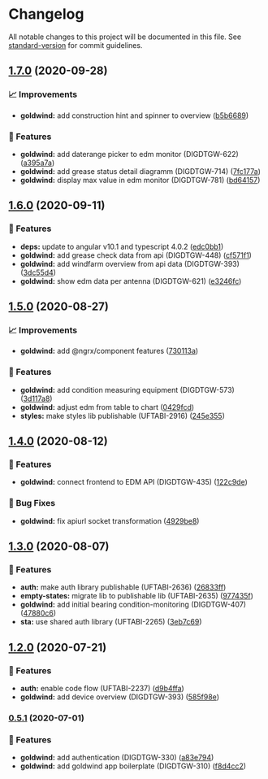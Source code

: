 # Changelog

All notable changes to this project will be documented in this file. See [standard-version](https://github.com/conventional-changelog/standard-version) for commit guidelines.

## [1.7.0](https://gitlab.schaeffler.com/frontend-schaeffler/schaeffler-frontend/compare/v1.6.0...v1.7.0) (2020-09-28)


### 📈 Improvements

* **goldwind:** add construction hint and spinner to overview ([b5b6689](https://gitlab.schaeffler.com/frontend-schaeffler/schaeffler-frontend/commit/b5b66896aeb1edaf1410c50a6bef1c7335f028e0))


### 🎸 Features

* **goldwind:** add daterange picker to edm monitor (DIGDTGW-622) ([a395a7a](https://gitlab.schaeffler.com/frontend-schaeffler/schaeffler-frontend/commit/a395a7a04467f8a9b1033507fb6cd2958844141c))
* **goldwind:** add grease status detail diagramm (DIGDTGW-714) ([7fc177a](https://gitlab.schaeffler.com/frontend-schaeffler/schaeffler-frontend/commit/7fc177a46990d682915e87a8f74496d5960bc5cd))
* **goldwind:** display max value in edm monitor (DIGDTGW-781) ([bd64157](https://gitlab.schaeffler.com/frontend-schaeffler/schaeffler-frontend/commit/bd641577ae1fcfda1ac9723ee5426c201bc7e4c1))

## [1.6.0](https://gitlab.schaeffler.com/frontend-schaeffler/schaeffler-frontend/compare/v1.5.0...v1.6.0) (2020-09-11)


### 🎸 Features

* **deps:** update to angular v10.1 and typescript 4.0.2 ([edc0bb1](https://gitlab.schaeffler.com/frontend-schaeffler/schaeffler-frontend/commit/edc0bb1d32af1b0b585de3f79bc96eaf393c240e))
* **goldwind:** add grease check data from api (DIGDTGW-448) ([cf571f1](https://gitlab.schaeffler.com/frontend-schaeffler/schaeffler-frontend/commit/cf571f1b57c6d8e5a3fe26d58d9599955ff0a544))
* **goldwind:** add windfarm overview from api data (DIGDTGW-393) ([3dc55d4](https://gitlab.schaeffler.com/frontend-schaeffler/schaeffler-frontend/commit/3dc55d41f0e9b214d811438366d634baec92ca60))
* **goldwind:** show edm data per antenna (DIGDTGW-621) ([e3246fc](https://gitlab.schaeffler.com/frontend-schaeffler/schaeffler-frontend/commit/e3246fca42ecb148b8b42e6430834476d8198fb0))

## [1.5.0](https://gitlab.schaeffler.com/frontend-schaeffler/schaeffler-frontend/compare/v1.4.0...v1.5.0) (2020-08-27)


### 📈 Improvements

* **goldwind:** add @ngrx/component features ([730113a](https://gitlab.schaeffler.com/frontend-schaeffler/schaeffler-frontend/commit/730113a736076f56c3c33e905548244671b211cd))


### 🎸 Features

* **goldwind:** add condition measuring equipment (DIGDTGW-573) ([3d117a8](https://gitlab.schaeffler.com/frontend-schaeffler/schaeffler-frontend/commit/3d117a8eb9b84ac3a99369fdac0ccf8a3481f91c))
* **goldwind:** adjust edm from table to chart ([0429fcd](https://gitlab.schaeffler.com/frontend-schaeffler/schaeffler-frontend/commit/0429fcd3bb32230aae85160b167bf0ca9c711bcd))
* **styles:** make styles lib publishable (UFTABI-2916) ([245e355](https://gitlab.schaeffler.com/frontend-schaeffler/schaeffler-frontend/commit/245e355c6de4dafff18bdf03301074adb41669c3))

## [1.4.0](https://gitlab.schaeffler.com/frontend-schaeffler/schaeffler-frontend/compare/v1.3.0...v1.4.0) (2020-08-12)


### 🎸 Features

* **goldwind:** connect frontend to EDM API (DIGDTGW-435) ([122c9de](https://gitlab.schaeffler.com/frontend-schaeffler/schaeffler-frontend/commit/122c9def9a72512d7349465db9d82075b3efd282))


### 🐛 Bug Fixes

* **goldwind:** fix apiurl socket transformation ([4929be8](https://gitlab.schaeffler.com/frontend-schaeffler/schaeffler-frontend/commit/4929be8e1e031e4e58e9ae908953aecb08df01db))

## [1.3.0](https://gitlab.schaeffler.com/frontend-schaeffler/schaeffler-frontend/compare/v1.2.0...v1.3.0) (2020-08-07)


### 🎸 Features

* **auth:** make auth library publishable (UFTABI-2636) ([26833ff](https://gitlab.schaeffler.com/frontend-schaeffler/schaeffler-frontend/commit/26833ffdccd5dc448e99130de7fd240462721e02))
* **empty-states:** migrate lib to publishable lib (UFTABI-2635) ([977435f](https://gitlab.schaeffler.com/frontend-schaeffler/schaeffler-frontend/commit/977435f2481c68dcb842cbe3f3aaa93302e0175d))
* **goldwind:** add initial bearing condition-monitoring (DIGDTGW-407) ([47880c6](https://gitlab.schaeffler.com/frontend-schaeffler/schaeffler-frontend/commit/47880c66bc43a114f5eeedce3b2d67506b198d29))
* **sta:** use shared auth library (UFTABI-2265) ([3eb7c69](https://gitlab.schaeffler.com/frontend-schaeffler/schaeffler-frontend/commit/3eb7c69b3c6aec1b05766205d06f87ce4c821d7a))

## [1.2.0](https://gitlab.schaeffler.com/frontend-schaeffler/schaeffler-frontend/compare/v1.1.0...v1.2.0) (2020-07-21)


### 🎸 Features

* **auth:** enable code flow (UFTABI-2237) ([d9b4ffa](https://gitlab.schaeffler.com/frontend-schaeffler/schaeffler-frontend/commit/d9b4ffa0452b69f4547db98f0698f8f9d8eabd91))
* **goldwind:** add device overview (DIGDTGW-393) ([585f98e](https://gitlab.schaeffler.com/frontend-schaeffler/schaeffler-frontend/commit/585f98ef75a0033080dbc00f0c624a2cb3725c3b))

### [0.5.1](https://gitlab.schaeffler.com/frontend-schaeffler/schaeffler-frontend/compare/v0.5.0...v0.5.1) (2020-07-01)


### 🎸 Features

* **goldwind:** add authentication (DIGDTGW-330) ([a83e794](https://gitlab.schaeffler.com/frontend-schaeffler/schaeffler-frontend/commit/a83e79426f15464d67eb7fb150fa4eb69bdd47ec))
* **goldwind:** add goldwind app boilerplate (DIGDTGW-310) ([f8d4cc2](https://gitlab.schaeffler.com/frontend-schaeffler/schaeffler-frontend/commit/f8d4cc298dc4ed9296ecd26100b16a110355531e))